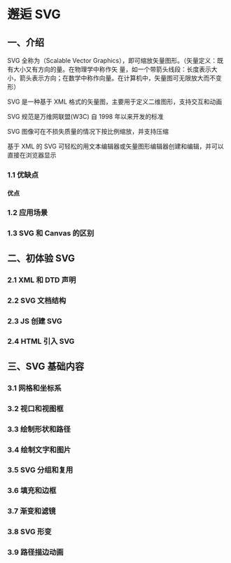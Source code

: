 # 邂逅 SVG

## 一、介绍

SVG 全称为（Scalable Vector Graphics），即可缩放矢量图形。（矢量定义：既有大小又有方向的量。在物理学中称作矢 量，如一个带箭头线段：长度表示大小，箭头表示方向；在数学中称作向量。在计算机中，矢量图可无限放大而不变形）

SVG 是一种基于 XML 格式的矢量图，主要用于定义二维图形，支持交互和动画

SVG 规范是万维网联盟(W3C) 自 1998 年以来开发的标准

SVG 图像可在不损失质量的情况下按比例缩放，并支持压缩

基于 XML 的 SVG 可轻松的用文本编辑器或矢量图形编辑器创建和编辑，并可以直接在浏览器显示

### 1.1 优缺点

#### 优点

### 1.2 应用场景

### 1.3 SVG 和 Canvas 的区别

## 二、初体验 SVG

### 2.1 XML 和 DTD 声明

### 2.2 SVG 文档结构

### 2.3 JS 创建 SVG

### 2.4 HTML 引入 SVG

## 三、SVG 基础内容

### 3.1 网格和坐标系

### 3.2 视口和视图框

### 3.3 绘制形状和路径

### 3.4 绘制文字和图片

### 3.5 SVG 分组和复用

### 3.6 填充和边框

### 3.7 渐变和滤镜

### 3.8 SVG 形变

### 3.9 路径描边动画
